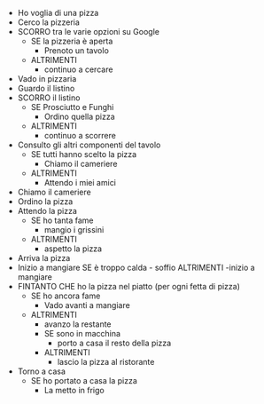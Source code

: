- Ho voglia di una pizza
- Cerco la pizzeria
- SCORRO tra le varie opzioni su Google
    - SE la pizzeria è aperta
        - Prenoto un tavolo
    - ALTRIMENTI
        - continuo a cercare
- Vado in pizzaria
- Guardo il listino
- SCORRO il listino
    - SE Prosciutto e Funghi
        - Ordino quella pizza
    - ALTRIMENTI
        - continuo a scorrere
- Consulto gli altri componenti del tavolo
    - SE tutti hanno scelto la pizza
        - Chiamo il cameriere
    - ALTRIMENTI
        - Attendo i miei amici
- Chiamo il cameriere
- Ordino la pizza
- Attendo la pizza
    - SE ho tanta fame
        - mangio i grissini
    - ALTRIMENTI
        - aspetto la pizza
- Arriva la pizza
- Inizio a mangiare
    SE è troppo calda
        - soffio
    ALTRIMENTI
        -inizio a mangiare
- FINTANTO CHE ho la pizza nel piatto (per ogni fetta di pizza)
    - SE ho ancora fame
        - Vado avanti a mangiare
    - ALTRIMENTI
        - avanzo la restante
        - SE sono in macchina
            - porto a casa il resto della pizza
        - ALTRIMENTI
            - lascio la pizza al ristorante
- Torno a casa
    - SE ho portato a casa la pizza
        - La metto in frigo